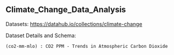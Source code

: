 ## Climate_Change_Data_Analysis

Datasets: https://datahub.io/collections/climate-change

Dataset Details and Schema:

    (co2-mm-mlo) : CO2 PPM - Trends in Atmospheric Carbon Dioxide
    
